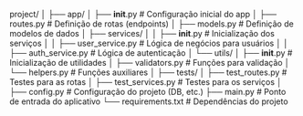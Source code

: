 project/
│
├── app/
│   ├── __init__.py          # Configuração inicial do app
│   ├── routes.py            # Definição de rotas (endpoints)
│   ├── models.py            # Definição de modelos de dados
│   ├── services/
│   │   ├── __init__.py      # Inicialização dos serviços
│   │   ├── user_service.py  # Lógica de negócios para usuários
│   │   ├── auth_service.py  # Lógica de autenticação
│   └── utils/
│       ├── __init__.py      # Inicialização de utilidades
│       ├── validators.py    # Funções para validação
│       └── helpers.py       # Funções auxiliares
│
├── tests/
│   ├── test_routes.py       # Testes para as rotas
│   ├── test_services.py     # Testes para os serviços
│
├── config.py                # Configuração do projeto (DB, etc.)
├── main.py                  # Ponto de entrada do aplicativo
└── requirements.txt         # Dependências do projeto
